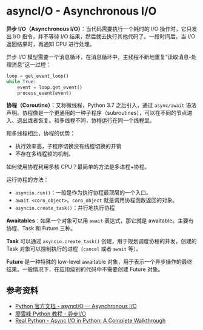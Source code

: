 # asyncI/O - Asynchronous I/O

**异步 I/O（Asynchronous I/O）**：当代码需要执行一个耗时的 I/O 操作时，它只发出 I/O 指令，并不等待 I/O 结果，然后就去执行其他代码了。一段时间后，当 I/O 返回结果时，再通知 CPU 进行处理。

异步 I/O 模型需要一个消息循环，在消息循环中，主线程不断地重复“读取消息-处理消息”这一过程：

```python
loop = get_event_loop()
while True:
    event = loop.get_event()
    process_event(event)
```

**协程（Coroutine）**：又称微线程，Python 3.7 之后引入，通过 `async/await` 语法声明。协程像是一个更通用的一种子程序（subroutines），可以在不同的节点进入、退出或者恢复。和多线程不同，协程运行在同一个线程里。

和多线程相比，协程的优势：
* 执行效率高，子程序切换没有线程切换的开销
* 不存在多线程锁的机制。

如何使用协程利用多核 CPU？最简单的方法是多进程+协程。

运行协程的方法：
* `asyncio.run()`：一般是作为执行协程最顶层的一个入口。
* `await <coro_object>`。`coro_object` 就是调用协程函数返回的对象。
* `asyncio.create_task()`：并行地执行协程

**Awaitables**：如果一个对象可以用 `await` 表达式，那它就是 awaitable。主要有协程、Task 和 Future 三种。

**Task** 可以通过 `asyncio.create_task()` 创建，用于规划调度协程的并发，创建的 Task 对象可以控制执行的进程（`cancel` 或者 `await` 等）。

**Future** 是一种特殊的 low-level awaitable 对象，用于表示一个异步操作的最终结果。一般情况下，在应用级别的代码中不需要创建 Future 对象。

## 参考资料
- [Python 官方文档 - asyncI/O — Asynchronous I/O](https://docs.python.org/3.10/library/asyncio.html)
- [廖雪峰 Python 教程 - 异步I/O](https://www.liaoxuefeng.com/wiki/1016959663602400/1017959540289152)
- [Real Python - Async I/O in Python: A Complete Walkthrough](https://realpython.com/async-I/O-python/)

